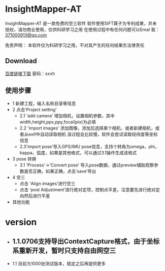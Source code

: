 # InsightMapper-AT

InsightMapper-AT 是一款免费的空三软件
软件使用SIFT算子为专利成果，并未授权，请勿商业使用，仅供科研学习之用 
在使用过程中有任何问题可以Emal 我：<a href="mailto:371000913@qq.com">371000913@qq.com</a>

免责声明：
本软件仅为科研学习之用，不对其产生的任何结果负法律责任

## Download

<a href = "https://pan.baidu.com/s/1bdRB_ye332xgI_osG7C2QQ "> 百度链接下载</a> 密码：sxvh 

## 使用步骤

- 1 新建工程，输入名称目录等信息
- 2 点击‘Project setting’
    - 2.1 'add camera' 增加相机，设置相机参数，其中width,height,ppx,ppy,focal(pix)为必填
    - 2.2 'import images' 添加图像，添加后选择某个相机，或者新建相机，或者从exif中自动读取相机
            该过程会比较慢，软件会尝试读取经纬度等坐标信息
   -  2.3'import pose'导入GPS/IMU pose信息，支持个转角为omega，phi，kappa，弧度，如果是其他格式，可以通过3.1操作生成该格式
- 3 pose 转换
   -  3.1 'Process'->'Convert pose' 导入pose数据，通过preview辅助观察参数是否正确，如果正确，点击‘save’导出
- 4 空三
  - 点击 ‘Align images’进行空三
  - 点击 ‘post Adjustment’进行绝对定项，控制点平差，注意要先进行绝对定向然后进行平差
 - 其他功能


# version

- 1.1.0706支持导出ContextCapture格式，由于坐标系重新开发，暂时只支持自由网空三
  - 
- 1.1 目前为1000张测试版本，稳定之后再提供更多